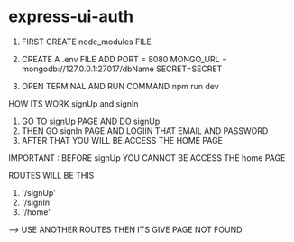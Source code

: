 # express-ui-auth

1. FIRST CREATE node_modules FILE

2. CREATE A .env FILE
       ADD PORT = 8080
       MONGO_URL = mongodb://127.0.0.1:27017/dbName
       SECRET=SECRET

3. OPEN TERMINAL AND RUN COMMAND npm run dev 

HOW ITS WORK signUp and signIn 

1. GO TO signUp PAGE AND DO signUp
2. THEN GO signIn PAGE AND LOGIIN THAT EMAIL AND PASSWORD
3. AFTER THAT YOU WILL BE ACCESS THE HOME PAGE 

IMPORTANT : BEFORE signUp YOU CANNOT BE ACCESS THE home PAGE


ROUTES WILL BE THIS 

1. '/signUp'
2. '/signIn'
3. '/home'

--> USE ANOTHER ROUTES THEN ITS GIVE PAGE NOT FOUND  
